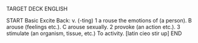 TARGET DECK
ENGLISH

START
Basic
Excite
Back: v. (-ting) 1 a rouse the emotions of (a person). B arouse (feelings etc.). C arouse sexually. 2 provoke (an action etc.). 3 stimulate (an organism, tissue, etc.) To activity. [latin cieo stir up]
END
